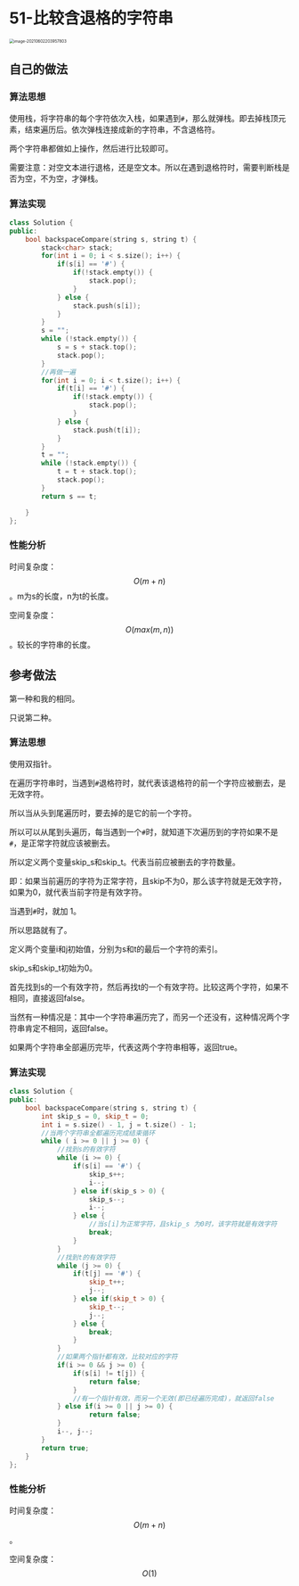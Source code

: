 # 51-比较含退格的字符串

<img src="https://crayon-1302863897.cos.ap-beijing.myqcloud.com/image/image-20210602203957803.png" alt="image-20210602203957803" style="zoom:50%;" />



## 自己的做法

### 算法思想

使用栈，将字符串的每个字符依次入栈，如果遇到`#`，那么就弹栈。即去掉栈顶元素，结束遍历后。依次弹栈连接成新的字符串，不含退格符。

两个字符串都做如上操作，然后进行比较即可。

需要注意：对空文本进行退格，还是空文本。所以在遇到退格符时，需要判断栈是否为空，不为空，才弹栈。



### 算法实现

```c++
class Solution {
public:
    bool backspaceCompare(string s, string t) {
        stack<char> stack;
        for(int i = 0; i < s.size(); i++) {
            if(s[i] == '#') {
                if(!stack.empty()) {
                    stack.pop();
                }
            } else {
                stack.push(s[i]);
            }
        }
        s = "";
        while (!stack.empty()) {
            s = s + stack.top();
            stack.pop();
        }
        //再做一遍
        for(int i = 0; i < t.size(); i++) {
            if(t[i] == '#') {
                if(!stack.empty()) {
                    stack.pop();
                }
            } else {
                stack.push(t[i]);
            }
        }
        t = "";
        while (!stack.empty()) {
            t = t + stack.top();
            stack.pop();
        }
        return s == t;

    }
};
```



### 性能分析

时间复杂度：$$O(m + n)$$。m为s的长度，n为t的长度。

空间复杂度：$$O(max(m, n))$$。较长的字符串的长度。



## 参考做法

第一种和我的相同。

只说第二种。



### 算法思想

使用双指针。

在遍历字符串时，当遇到`#`退格符时，就代表该退格符的前一个字符应被删去，是无效字符。

所以当从头到尾遍历时，要去掉的是它的前一个字符。

所以可以从尾到头遍历，每当遇到一个`#`时，就知道下次遍历到的字符如果不是`#`，是正常字符就应该被删去。

所以定义两个变量skip_s和skip_t。代表当前应被删去的字符数量。

即：如果当前遍历的字符为正常字符，且skip不为0，那么该字符就是无效字符，如果为0，就代表当前字符是有效字符。

当遇到`#`时，就加 1。

所以思路就有了。

定义两个变量i和j初始值，分别为s和t的最后一个字符的索引。

skip_s和skip_t初始为0。

首先找到s的一个有效字符，然后再找t的一个有效字符。比较这两个字符，如果不相同，直接返回false。

当然有一种情况是：其中一个字符串遍历完了，而另一个还没有，这种情况两个字符串肯定不相同，返回false。



如果两个字符串全部遍历完毕，代表这两个字符串相等，返回true。



### 算法实现

```c++
class Solution {
public:
    bool backspaceCompare(string s, string t) {
        int skip_s = 0, skip_t = 0;
        int i = s.size() - 1, j = t.size() - 1;
        //当两个字符串全都遍历完成结束循环
        while ( i >= 0 || j >= 0) {
            //找到s的有效字符
            while (i >= 0) {
                if(s[i] == '#') {
                    skip_s++;
                    i--;
                } else if(skip_s > 0) {
                    skip_s--;
                    i--;
                } else {
                    //当s[i]为正常字符，且skip_s 为0时，该字符就是有效字符
                    break;
                }
            }
            //找到t的有效字符
            while (j >= 0) {
                if(t[j] == '#') {
                    skip_t++;
                    j--;
                } else if(skip_t > 0) {
                    skip_t--;
                    j--;
                } else {
                    break;
                }
            }
            //如果两个指针都有效，比较对应的字符
            if(i >= 0 && j >= 0) {
                if(s[i] != t[j]) {
                    return false;
                }
                //有一个指针有效，而另一个无效(即已经遍历完成)，就返回false
            } else if(i >= 0 || j >= 0) {
                    return false;
            }
            i--, j--;
        }
        return true;
    }
};
```



### 性能分析

时间复杂度：$$O(m +n)$$。

空间复杂度：$$O(1)$$



